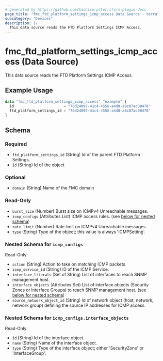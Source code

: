 ```yaml
---
# generated by https://github.com/hashicorp/terraform-plugin-docs
page_title: "fmc_ftd_platform_settings_icmp_access Data Source - terraform-provider-fmc"
subcategory: "Devices"
description: |-
  This data source reads the FTD Platform Settings ICMP Access.
---
```


# fmc_ftd_platform_settings_icmp_access (Data Source)

This data source reads the FTD Platform Settings ICMP Access.

## Example Usage

```terraform
data "fmc_ftd_platform_settings_icmp_access" "example" {
  id                       = "76d24097-41c4-4558-a4d0-a8c07ac08470"
  ftd_platform_settings_id = "76d24097-41c4-4558-a4d0-a8c07ac08470"
}
```

<!-- schema generated by tfplugindocs -->
## Schema

### Required

- `ftd_platform_settings_id` (String) Id of the parent FTD Platform Settings.
- `id` (String) Id of the object

### Optional

- `domain` (String) Name of the FMC domain

### Read-Only

- `burst_size` (Number) Burst size on ICMPv4 Unreachable messages.
- `icmp_configs` (Attributes List) ICMP access rules. (see [below for nested schema](#nestedatt--icmp_configs))
- `rate_limit` (Number) Rate limit on ICMPv4 Unreachable messages.
- `type` (String) Type of the object; this value is always 'ICMPSetting'.

<a id="nestedatt--icmp_configs"></a>
### Nested Schema for `icmp_configs`

Read-Only:

- `action` (String) Action to take on matching ICMP packets.
- `icmp_service_id` (String) ID of the ICMP Service.
- `interface_literals` (Set of String) List of interfaces to reach SNMP management host.
- `interface_objects` (Attributes Set) List of interface objects (Security Zones or Interface Groups) to reach SNMP management host. (see [below for nested schema](#nestedatt--icmp_configs--interface_objects))
- `source_network_object_id` (String) Id of network object (host, network, network group) defining the source IP addresses for ICMP access.

<a id="nestedatt--icmp_configs--interface_objects"></a>
### Nested Schema for `icmp_configs.interface_objects`

Read-Only:

- `id` (String) Id of the interface object.
- `name` (String) Name of the interface object.
- `type` (String) Type of the interface object; either 'SecurityZone' or 'InterfaceGroup'.
